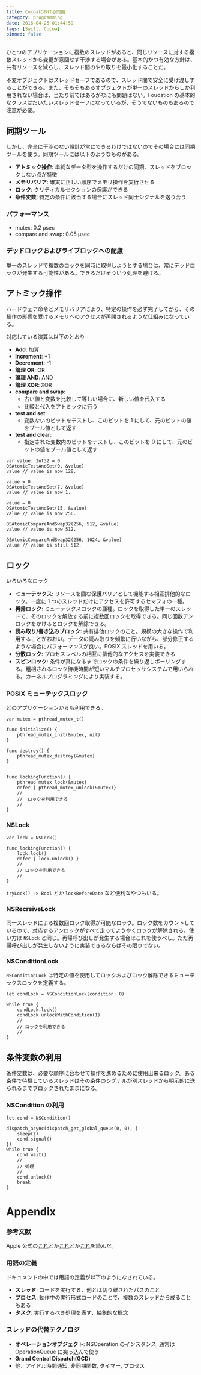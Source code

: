 ```yaml
---
title: Cocoaにおける同期
category: programming
date: 2016-04-25 01:44:59
tags: [Swift, Cocoa]
pinned: false
---
```


ひとつのアプリケーションに複数のスレッドがあると、同じリソースに対する複数スレッドから変更が意図せず干渉する場合がある。基本的かつ有効な方針は、共有リソースを減らし、スレッド間のやり取りを最小化することだ。

不変オブジェクトはスレッドセーフであるので、スレッド間で安全に受け渡しすることができる。また、そもそもあるオブジェクトが単一のスレッドからしか利用されない場合は、当たり前ではあるがなにも問題はない。Foudation の基本的なクラスはだいたいスレッドセーフになっているが、そうでないものもあるので注意が必要。

## 同期ツール

しかし、完全に干渉のない設計が常にできるわけではないのでその場合には同期ツールを使う。同期ツールには以下のようなものがある。

- **アトミック操作**: 単純なデータ型を操作するだけの同期、スレッドをブロックしない点が特徴
- **メモリバリア**: 確実に正しい順序でメモリ操作を実行させる
- **ロック**: クリティカルセクションの保護ができる
- **条件変数**: 特定の条件に該当する場合にスレッド同士シグナルを送り合う

### パフォーマンス

- mutex: 0.2 μsec
- compare and swap: 0.05 μsec

### デッドロックおよびライブロックへの配慮

単一のスレッドで複数のロックを同時に取得しようとする場合は、常にデッドロックが発生する可能性がある。できるだけそういう処理を避ける。

## アトミック操作

ハードウェア命令とメモリバリアにより、特定の操作を必ず完了してから、その操作の影響を受けるメモリへのアクセスが再開されるような仕組みになっている。

対応している演算は以下のとおり

- **Add**: 加算
- **Increment**: +1
- **Decrement**: -1
- **論理 OR**: OR
- **論理 AND**: AND
- **論理 XOR**: XOR
- **compare and swap**:
  - 古い値と変数を比較して等しい場合に、新しい値を代入する
  - 比較と代入をアトミックに行う
- **test and set**:
  - 変数ないのビットをテストし、このビットを 1 にして、元のビットの値をブール値として返す
- **test and clear**:
  - 指定された変数内のビットをテストし、このビットを 0 にして、元のビットの値をブール値として返す

```
var value: Int32 = 0
OSAtomicTestAndSet(0, &value)
value // value is now 128.

value = 0
OSAtomicTestAndSet(7, &value)
value // value is now 1.

value = 0
OSAtomicTestAndSet(15, &value)
value // value is now 256.

OSAtomicCompareAndSwap32(256, 512, &value)
value // value is now 512.

OSAtomicCompareAndSwap32(256, 1024, &value)
value // value is still 512.
```

## ロック

いろいろなロック

- **ミューテックス**: リソースを囲む保護バリアとして機能する相互排他的なロック。一度に 1 つのスレッドだけにアクセスを許可するセマフォの一種。
- **再帰ロック**: ミューテックスロックの亜種。ロックを取得した単一のスレッドで、そのロックを解放する前に複数回ロックを取得できる。同じ回数アンロックをかけるとロックを解除できる。
- **読み取り/書き込みブロック**: 共有排他ロックのこと。規模の大きな操作で利用することがおおい。データの読み取りを頻繁に行いながら、部分修正するような場合にパフォーマンスが良い。POSIX スレッドを用いる。
- **分散ロック**: プロセスレベルの相互に排他的なアクセスを実装できる
- **スピンロック**: 条件が真になるまでロックの条件を繰り返しポーリングする。粗相されるロック待機時間が短いマルチプロセッサシステムで用いられる。カーネルプログラミングにより実装する。

### POSIX ミューテックスロック

どのアプリケーションからも利用できる。

```
var mutex = pthread_mutex_t()

func initialize() {
    pthread_mutex_init(&mutex, nil)
}

func destroy() {
    pthread_mutex_destroy(&mutex)
}


func lockingFunction() {
    pthread_mutex_lock(&mutex)
    defer { pthread_mutex_unlock(&mutex)}
    //
    //  ロックを利用できる
    //
}
```

### NSLock

```
var lock = NSLock()

func lockingFunction() {
    lock.lock()
    defer { lock.unlock() }
    //
    // ロックを利用できる
    //
}
```

`tryLock() -> Bool` とか `lockBeforeDate` など便利なやつもいる。

### NSRecrsiveLock

同一スレッドによる複数回ロック取得が可能なロック。ロック数をカウントしているので、対応するアンロックがすべて走ってようやくロックが解除される。使い方は `NSLock` と同じ。再帰呼び出しが発生する場合はこれを使うべし。ただ再帰呼び出しが発生しないように実装できるならばその限りでない。

### NSConditionLock

`NSConditionLock` は特定の値を使用してロックおよびロック解除できるミューテックスロックを定義する。

```
let condLock = NSConditionLock(condition: 0)

while true {
    condLock.lock()
    condLock.unlockWithCondition(1)
    //
    // ロックを利用できる
    //
}
```

## 条件変数の利用

条件変数は、必要な順序に合わせて操作を進めるために使用出来るロック。ある条件で待機しているスレッドはその条件のシグナルが別スレッドから明示的に送られるまでブロックされたままになる。

### NSCondition の利用

```
let cond = NSCondition()

dispatch_async(dispatch_get_global_queue(0, 0), {
    sleep(2)
    cond.signal()
})
while true {
    cond.wait()
    //
    // 処理
    //
    cond.unlock()
    break
}
```

# Appendix

### 参考文献

Apple 公式の[これ](https://developer.apple.com/library/mac/documentation/Cocoa/Conceptual/Multithreading/ThreadSafety/ThreadSafety.html)とか[これ](https://developer.apple.com/jp/documentation/Multithreading.pdf)とか[これ](https://developer.apple.com/jp/documentation/ConcurrencyProgrammingGuide.pdf)を読んだ。

### 用語の定義

ドキュメントの中では用語の定義が以下のようになされている。

- **スレッド**: コードを実行する、他とは切り離されたパスのこと
- **プロセス**: 動作中の実行形式コードのことで、複数のスレッドから成ることもある
- **タスク**: 実行するべき処理を表す、抽象的な概念

### スレッドの代替テクノロジ

- **オペレーションオブジェクト**: NSOperation のインスタンス, 通常は OperationQueue に突っ込んで使う
- **Grand Central Dispatch(GCD)**
- 他、アイドル時間通知, 非同期関数, タイマー, プロセス
